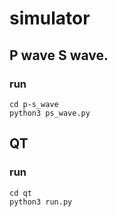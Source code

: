 # simulator

## P wave S wave.
### run

```
cd p-s_wave
python3 ps_wave.py
```

## QT
### run

```
cd qt
python3 run.py
```
